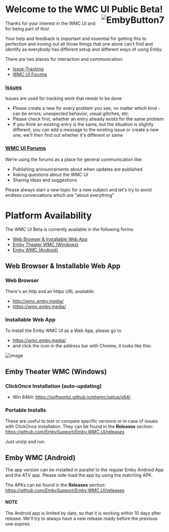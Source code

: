 # Welcome to the WMC UI Public Beta! <img src="https://github.com/EmbySupport/Emby.WMC.UI/assets/4985349/7e5bddef-1450-4d4a-b540-89e95334a348" alt="EmbyButton7" style="float: right; max-width: 200px;">    

Thanks for your interest in the WMC UI and for being part of this!

Your help and feedback is important and essential for getting this to perfection and ironing out all those things that one alone can't find and identify as everybody has different setup and different ways of using Emby.

There are two places for interaction and communication:

- [Issue-Tracking](https://github.com/EmbySupport/Emby.WMC.UI/issues)
- [WMC UI Forums](https://emby.media/community/index.php?/forum/187-wmc-ui-beta)

### [Issues](https://github.com/EmbySupport/Emby.WMC.UI/issues)

Issues are used for tracking work that needs to be done

- Please create a new for every problem you see, no matter which kind - can be errors, unexpected behavior, visual glitches, etc.
- Please check first, whether an entry already exists for the same problem
- If you think an existing entry is the same, but the situation is slightly different, you can add a message to the existing issue or create a new one, we'll then find out whether it's different or same

### [WMC UI Forums](https://emby.media/community/index.php?/forum/187-wmc-ui-beta)

  We’re using the forums as a place for general communication like:
  * Publishing announcements about when updates are published
  * Asking questions about the WMC UI
  * Sharing ideas and suggestions

Please always start a new topic for a new subject and let's try to avoid endless conversations which are "about everything" 

# Platform Availability

The WMC UI Beta is currently available in the following forms:

- [Web Browser & Installable Web App](#web-browser--installable-web-app)
- [Emby Theater WMC (Windows)](emby-theater-wmc-windows)
- [Emby WMC (Android)](#emby-wmc-android)

## Web Browser & Installable Web App

### Web Browser

There's an http and an https URL available:

- http://wmc.emby.media/
- https://wmc.emby.media/

### Installable Web App

To install the Emby WMC UI as a Web App, please go to

- https://wmc.emby.media/
- and click the icon in the address bar
  with Chrome, it looks like this:

![image](https://github.com/EmbySupport/Emby.WMC.UI/assets/4985349/1894a3d9-7a8c-4600-9fb3-a8ea6ec577a4)


## Emby Theater WMC (Windows)

### ClickOnce Installation (auto-updating)

- Win 64bit: https://softworkz.github.io/etwmc/setup/x64/

### Portable Installs

These are useful to test or compare specific versions or in case of issues with ClickOnce installation.
They can be found in the **Releases** section: https://github.com/EmbySupport/Emby.WMC.UI/releases

Just unzip and run.

## Emby WMC (Android)

The app version can be installed in parallel to the regular Emby Android App and the ATV app.
Please side-load the app by using the matching APK.

The APKs can be found in the **Releases** section: https://github.com/EmbySupport/Emby.WMC.UI/releases

#### NOTE

The Android app is limited by date, so that it is working within 10 days after release.
We'll try to always have a new release ready before the previous one expires.


